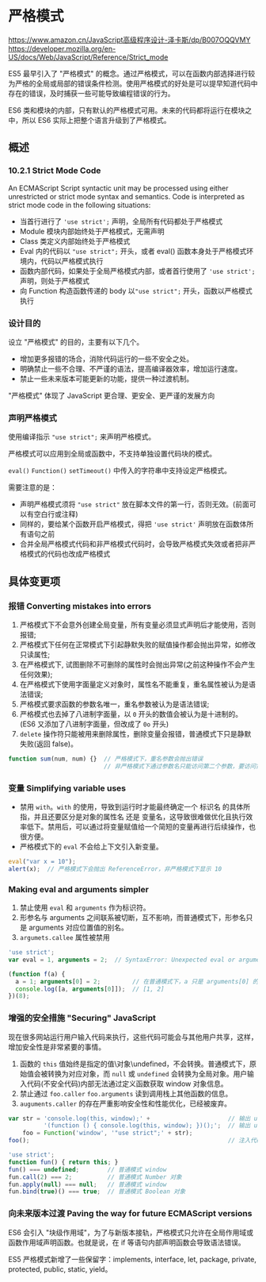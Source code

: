 # 严格模式

https://www.amazon.cn/JavaScript高级程序设计-泽卡斯/dp/B007OQQVMY  
https://developer.mozilla.org/en-US/docs/Web/JavaScript/Reference/Strict_mode  

ES5 最早引入了 "严格模式" 的概念。通过严格模式，可以在函数内部选择进行较为严格的全局或局部的错误条件检测。使用严格模式的好处是可以提早知道代码中存在的错误，及时捕获一些可能导致编程错误的行为。

ES6 类和模块的内部，只有默认的严格模式可用。未来的代码都将运行在模块之中，所以 ES6 实际上把整个语言升级到了严格模式。

## 概述

### 10.2.1 Strict Mode Code

An ECMAScript Script syntactic unit may be processed using either unrestricted or strict mode syntax and semantics. Code is interpreted as strict mode code in the following situations:

* 当首行进行了 `'use strict';` 声明，全局所有代码都处于严格模式
* Module 模块内部始终处于严格模式，无需声明
* Class 类定义内部始终处于严格模式
* Eval 内的代码以 `"use strict";` 开头，或者 eval() 函数本身处于严格模式环境内，代码以严格模式执行
* 函数内部代码，如果处于全局严格模式内部，或者首行使用了 `'use strict';` 声明，则处于严格模式
* 向 Function 构造函数传递的 body 以`"use strict";` 开头，函数以严格模式执行 

### 设计目的

设立 "严格模式" 的目的，主要有以下几个。

* 增加更多报错的场合，消除代码运行的一些不安全之处。
* 明确禁止一些不合理、不严谨的语法，提高编译器效率，增加运行速度。
* 禁止一些未来版本可能更新的功能，提供一种过渡机制。

"严格模式" 体现了 JavaScript 更合理、更安全、更严谨的发展方向

### 声明严格模式

使用编译指示 `"use strict";` 来声明严格模式。

严格模式可以应用到全局或函数中，不支持单独设置代码块的模式。

`eval()` `Function()` `setTimeout()` 中传入的字符串中支持设定严格模式。

需要注意的是：
  * 声明严格模式须将 `"use strict"` 放在脚本文件的第一行，否则无效。(前面可以有空白行或注释)
  * 同样的，要给某个函数开启严格模式，得把 `'use strict'` 声明放在函数体所有语句之前
  * 合并全局严格模式代码和非严格模式代码时，会导致严格模式失效或者把非严格模式的代码也改成严格模式


## 具体变更项

### 报错 Converting mistakes into errors

1. 严格模式下不会意外创建全局变量，所有变量必须显式声明后才能使用，否则报错;
2. 严格模式下任何在正常模式下引起静默失败的赋值操作都会抛出异常，如修改只读属性;
3. 在严格模式下, 试图删除不可删除的属性时会抛出异常(之前这种操作不会产生任何效果);
4. 在严格模式下使用字面量定义对象时，属性名不能重复，重名属性被认为是语法错误;
5. 严格模式要求函数的参数名唯一，重名参数被认为是语法错误;
6. 严格模式也去掉了八进制字面量，以 `0` 开头的数值会被认为是十进制的。(ES6 又添加了八进制字面量，但改成了 `0o` 开头)
7. `delete` 操作符只能被用来删除属性，删除变量会报错，普通模式下只是静默失败(返回 false)。

```js
function sum(num, num) {}  // 严格模式下，重名参数会抛出错误
                           // 非严格模式下通过参数名只能访问第二个参数，要访问第一个参数必须通过 arguments 对象
```

### 变量 Simplifying variable uses

* 禁用 `with`。`with` 的使用，导致到运行时才能最终确定一个 标识名 的具体所指，并且还要区分是对象的属性名 还是 变量名，这导致很难做优化且执行效率低下。禁用后，可以通过将变量赋值给一个简短的变量再进行后续操作，也很方便。
* 严格模式下的 `eval` 不会给上下文引入新变量。

```js
eval("var x = 10");
alert(x);  // 严格模式下会抛出 ReferenceError，非严格模式下显示 10
```

### Making eval and arguments simpler

1. 禁止使用 `eval` 和 `arguments` 作为标识符。
2. 形参名与 arguments 之间联系被切断，互不影响，而普通模式下，形参名只是 arguments 对应位置值的别名。
3. `argumets.callee` 属性被禁用

```js
'use strict';
var eval = 1, arguments = 2;  // SyntaxError: Unexpected eval or arguments in strict mode

(function f(a) {
  a = 1; arguments[0] = 2;         // 在普通模式下，a 只是 arguments[0] 的别名
  console.log([a, arguments[0]]);  // [1, 2]
})(8);
```

### 增强的安全措施 "Securing" JavaScript

现在很多网站运行用户输入代码来执行，这些代码可能会与其他用户共享，这样，增加安全性是非常紧要的事情。

1. 函数的 `this` 值始终是指定的值\对象\undefined，不会转换。普通模式下，原始值会被转换为对应对象，而 `null` 或 `undefined` 会转换为全局对象。用户输入代码(不安全代码)内部无法通过定义函数获取 window 对象信息。
2. 禁止通过 `foo.caller` `foo.arguments` 读到调用栈上其他函数的信息。
3. `auguments.caller` 的存在严重影响安全性和性能优化，已经被废弃。

```js
var str = 'console.log(this, window);' +                      // 输出 undefined undefined
          '(function () { console.log(this, window); })();';  // 输出 undefined undefined
    foo = Function('window', '"use strict";' + str);
foo();                                                        // 注入代码无法获取 window 对象信息

'use strict';
function fun() { return this; }
fun() === undefined;        // 普通模式 window
fun.call(2) === 2;          // 普通模式 Number 对象
fun.apply(null) === null;   // 普通模式 window
fun.bind(true)() === true;  // 普通模式 Boolean 对象
```

### 向未来版本过渡 Paving the way for future ECMAScript versions

ES6 会引入 "块级作用域"，为了与新版本接轨，严格模式只允许在全局作用域或函数作用域声明函数。也就是说，在 if 等语句内部声明函数会导致语法错误。

ES5 严格模式新增了一些保留字：implements, interface, let, package, private, protected, public, static, yield。
